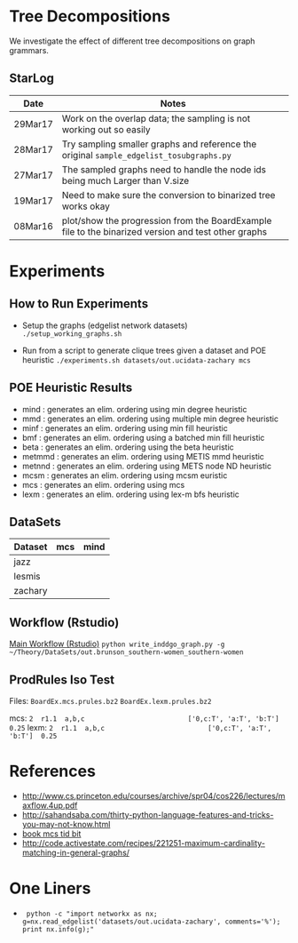 # Tree Decompositions

We investigate the effect of different tree decompositions on
graph grammars.

## StarLog

Date   | Notes
-------|-------
29Mar17| Work on the overlap data; the sampling is not working out so easily
28Mar17| Try sampling smaller graphs and reference the original `sample_edgelist_tosubgraphs.py`
27Mar17| The sampled graphs need to handle the node ids being much Larger than V.size
19Mar17| Need to make sure the conversion to binarized tree works okay
08Mar16| plot/show the progression from the BoardExample file to the binarized version and test other graphs


# Experiments

## How to Run Experiments

- Setup the graphs (edgelist network datasets)
  `./setup_working_graphs.sh`

- Run from a script to generate clique trees given a dataset and POE heuristic
  `./experiments.sh datasets/out.ucidata-zachary mcs`

## POE Heuristic Results
- mind : generates an elim. ordering using min degree heuristic
- mmd : generates an elim. ordering using multiple min degree heuristic
- minf : generates an elim. ordering using min fill heuristic
- bmf : generates an elim. ordering using a batched min fill heuristic
- beta : generates an elim. ordering using the beta heuristic
- metmmd : generates an elim. ordering using METIS mmd heuristic
- metnnd : generates an elim. ordering using METS node ND heuristic
- mcsm : generates an elim. ordering using mcsm euristic
- mcs  : generates an elim. ordering using mcs
- lexm : generates an elim. ordering using lex-m bfs heuristic

## DataSets

Dataset | mcs | mind |
--------|-----|------|
jazz    |
lesmis  |
zachary |

## Workflow (Rstudio)

[Main Workflow (Rstudio)](ctrlRtdecomp.Rmd)
`python write_inddgo_graph.py -g ~/Theory/DataSets/out.brunson_southern-women_southern-women`

## ProdRules Iso Test
Files:
`BoardEx.mcs.prules.bz2`
`BoardEx.lexm.prules.bz2`

mcs:
`2  r1.1  a,b,c                          ['0,c:T', 'a:T', 'b:T']  0.25`
lexm:
`2  r1.1  a,b,c                          ['0,c:T', 'a:T', 'b:T']  0.25`



# References
- http://www.cs.princeton.edu/courses/archive/spr04/cos226/lectures/maxflow.4up.pdf
- http://sahandsaba.com/thirty-python-language-features-and-tricks-you-may-not-know.html
- [book mcs tid bit](https://books.google.com/books?id=NFm7BQAAQBAJ&pg=PA186&lpg=PA186&dq=python+algorithm+maximum+cardinality+search+sample+code&source=bl&ots=YAod8M0QFx&sig=7xD9NF5EBK0cNwQgkD-nHkrcZVk&hl=en&sa=X&ved=0ahUKEwj7hqfJ99_SAhWBbSYKHecDCCwQ6AEIQjAG#v=onepage&q=python%20algorithm%20maximum%20cardinality%20search%20sample%20code&f=false)
- http://code.activestate.com/recipes/221251-maximum-cardinality-matching-in-general-graphs/

# One Liners
- ` python -c "import networkx as nx; g=nx.read_edgelist('datasets/out.ucidata-zachary', comments='%'); print nx.info(g);"`
